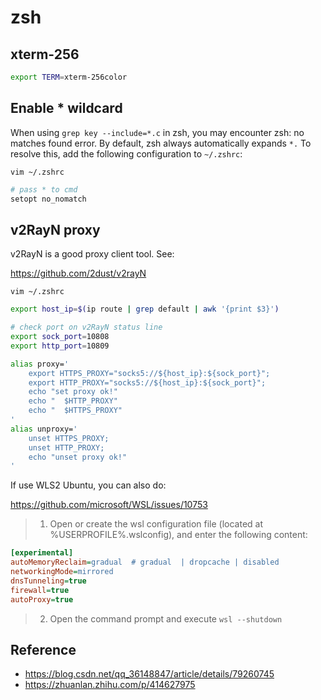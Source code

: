 # zsh

## xterm-256

```bash
export TERM=xterm-256color
```

## Enable * wildcard

When using `grep key --include=*.c` in zsh, you may encounter zsh:
no matches found error. By default, zsh always automatically expands `*.`
To resolve this, add the following configuration to `~/.zshrc`:

`vim ~/.zshrc`

```bash
# pass * to cmd
setopt no_nomatch
```
## v2RayN proxy

v2RayN is a good proxy client tool. See:

<https://github.com/2dust/v2rayN>

`vim ~/.zshrc`

```bash
export host_ip=$(ip route | grep default | awk '{print $3}')

# check port on v2RayN status line 
export sock_port=10808
export http_port=10809

alias proxy='
    export HTTPS_PROXY="socks5://${host_ip}:${sock_port}";
    export HTTP_PROXY="socks5://${host_ip}:${sock_port}";
    echo "set proxy ok!"
    echo "  $HTTP_PROXY"
    echo "  $HTTPS_PROXY"
'
alias unproxy='
    unset HTTPS_PROXY;
    unset HTTP_PROXY;
    echo "unset proxy ok!"
'
```

If use WLS2 Ubuntu, you can also do:

https://github.com/microsoft/WSL/issues/10753

> 1. Open or create the wsl configuration file (located at %USERPROFILE%\.wslconfig), and enter the following content:

```ini
[experimental]
autoMemoryReclaim=gradual  # gradual  | dropcache | disabled
networkingMode=mirrored
dnsTunneling=true
firewall=true
autoProxy=true
```

> 2. Open the command prompt and execute `wsl --shutdown`

## Reference

- <https://blog.csdn.net/qq_36148847/article/details/79260745>
- <https://zhuanlan.zhihu.com/p/414627975>
